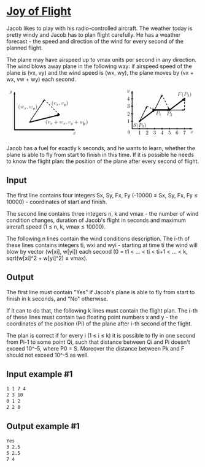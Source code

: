 # [Joy of Flight](https://www.e-olymp.com/en/problems/7501)
Jacob likes to play with his radio-controlled aircraft. The weather today is pretty windy and Jacob has to plan flight carefully. He has a weather forecast - the speed and direction of the wind for every second of the planned flight.

The plane may have airspeed up to vmax units per second in any direction. The wind blows away plane in the following way: if airspeed speed of the plane is (vx, vy) and the wind speed is (wx, wy), the plane moves by (vx + wx, vw + wy) each second.

![prb7501.gif](ab53a2c04777465f639fff441a8fb285.gif)

Jacob has a fuel for exactly k seconds, and he wants to learn, whether the plane is able to fly from start to finish in this time. If it is possible he needs to know the flight plan: the position of the plane after every second of flight.

## Input
The first line contains four integers Sx, Sy, Fx, Fy (-10000 ≤ Sx, Sy, Fx, Fy ≤ 10000) - coordinates of start and finish.

The second line contains three integers n, k and vmax - the number of wind condition changes, duration of Jacob's flight in seconds and maximum aircraft speed (1 ≤ n, k, vmax ≤ 10000).

The following n lines contain the wind conditions description. The i-th of these lines contains integers ti, wxi and wyi - starting at time ti the wind will blow by vector (w[xi], w[yi]) each second (0 = t1 < ... < ti < ti+1 < ... < k, sqrt(w[xi]^2 + w[yi]^2) ≤ vmax).

## Output
The first line must contain "Yes" if Jacob's plane is able to fly from start to finish in k seconds, and "No" otherwise.

If it can to do that, the following k lines must contain the flight plan. The i-th of these lines must contain two floating point numbers x and y - the coordinates of the position (Pi) of the plane after i-th second of the flight.

The plan is correct if for every i (1 ≤ i ≤ k) it is possible to fly in one second from Pi-1 to some point Qi, such that distance between Qi and Pi doesn't exceed 10^-5, where P0 = S. Moreover the distance between Pk and F should not exceed 10^-5 as well.

## Input example #1
```
1 1 7 4
2 3 10
0 1 2
2 2 0
```

## Output example #1
```
Yes
3 2.5
5 2.5
7 4
```
